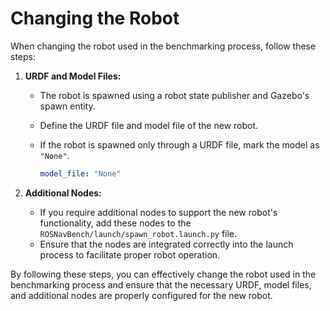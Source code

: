 # Changing the Robot

When changing the robot used in the benchmarking process, follow these steps:

1. **URDF and Model Files:**
   - The robot is spawned using a robot state publisher and Gazebo's spawn entity.
   - Define the URDF file and model file of the new robot.
   - If the robot is spawned only through a URDF file, mark the model as `"None"`.

      ```yaml
      model_file: "None"
      ```

2. **Additional Nodes:**
   - If you require additional nodes to support the new robot's functionality, add these nodes to the `ROSNavBench/launch/spawn_robot.launch.py` file.
   - Ensure that the nodes are integrated correctly into the launch process to facilitate proper robot operation.

By following these steps, you can effectively change the robot used in the benchmarking process and ensure that the necessary URDF, model files, and additional nodes are properly configured for the new robot.
